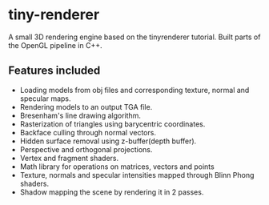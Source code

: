 tiny-renderer
=

A small 3D rendering engine based on the tinyrenderer tutorial. Built parts of the OpenGL pipeline in C++.

Features included
-
- Loading models from obj files and corresponding texture, normal and specular maps.
- Rendering models to an output TGA file. 
- Bresenham's line drawing algorithm.
- Rasterization of triangles using barycentric coordinates.
- Backface culling through normal vectors.
- Hidden surface removal using z-buffer(depth buffer).
- Perspective and orthogonal projections.
- Vertex and fragment shaders.
- Math library for operations on matrices, vectors and points
- Texture, normals and specular intensities mapped through Blinn Phong shaders.
- Shadow mapping the scene by rendering it in 2 passes.
